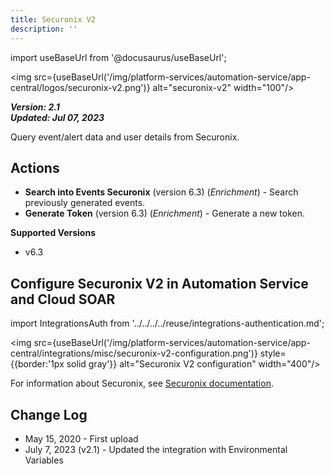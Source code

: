 ```yaml
---
title: Securonix V2
description: ''
---
```

import useBaseUrl from '@docusaurus/useBaseUrl';

<img src={useBaseUrl('/img/platform-services/automation-service/app-central/logos/securonix-v2.png')} alt="securonix-v2" width="100"/>

***Version: 2.1  
Updated: Jul 07, 2023***

Query event/alert data and user details from Securonix.

## Actions

* **Search into Events Securonix** (version 6.3) (*Enrichment*) - Search previously generated events.
* **Generate Token** (version 6.3) (*Enrichment*) - Generate a new token.

**Supported Versions**

* v6.3

## Configure Securonix V2 in Automation Service and Cloud SOAR

import IntegrationsAuth from '../../../../reuse/integrations-authentication.md';

<IntegrationsAuth/>

<img src={useBaseUrl('/img/platform-services/automation-service/app-central/integrations/misc/securonix-v2-configuration.png')} style={{border:'1px solid gray'}} alt="Securonix V2 configuration" width="400"/>

For information about Securonix, see [Securonix documentation](https://documentation.securonix.com/).

## Change Log

* May 15, 2020 - First upload
* July 7, 2023 (v2.1) - Updated the integration with Environmental Variables
